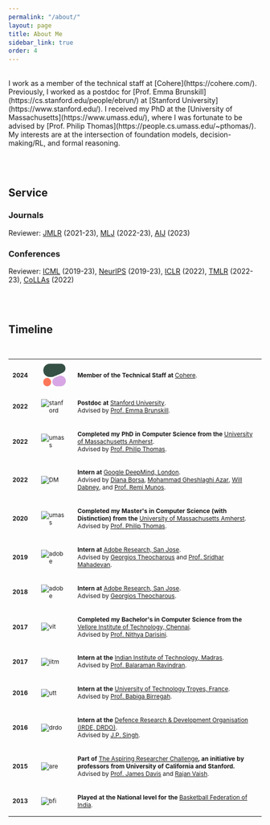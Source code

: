 ```yaml
---
permalink: "/about/"
layout: page
title: About Me
sidebar_link: true
order: 4
---
```


<style>

table {
  margin-bottom: 1rem;
  width: 100%;
  font-size: 85%;
  border: 0px solid $border-color;
  border-collapse: collapse;
  border-spacing:0 50px; 
}

td,
th {
  padding: .25rem .5rem;
  border: 0px solid $border-color;
}

th {
  text-align: left;
}

tbody tr:nth-child(odd) td,
tbody tr:nth-child(odd) th {
  background-color: transparent;
}


</style>


<br>
I work as a member of the technical staff at [Cohere](https://cohere.com/). Previously, I worked as a postdoc for [Prof. Emma Brunskill](https://cs.stanford.edu/people/ebrun/) at [Stanford University](https://www.stanford.edu/). 
I received my PhD at the [University of Massachusetts](https://www.umass.edu/), where I was fortunate to be advised by [Prof. Philip Thomas](https://people.cs.umass.edu/~pthomas/).

<br>
My interests are at the intersection of foundation models, decision-making/RL, and formal reasoning.

<!--
<br>
My Resume/CV can be found [here](/docs/Resume.pdf).
-->

<br><br>

## Service

### Journals
Reviewer: [JMLR](https://www.jmlr.org/) (2021-23), [MLJ](https://www.springer.com/journal/10994) (2022-23), [AIJ](https://aij.ijcai.org/) (2023)

### Conferences
Reviewer: [ICML](https://icml.cc/) (2019-23), [NeurIPS](https://nips.cc/) (2019-23), [ICLR](https://iclr.cc/) (2022), [TMLR](https://www.jmlr.org/tmlr/) (2022-23), [CoLLAs](https://lifelong-ml.cc/) (2022)  

<br><br>

## Timeline

<br>

<table width="100%" align="center" border="0" cellspacing="0" cellpadding="20">
   <tr>
    <td width="5%"  valign="middle"> <b>2024</b>
    </td>
     <td width="7%"  valign="middle">
            <img src="/images/aboutme/cohere.jpg" alt="cohere" style="vertical-align:middle; height:80%; width: 80%; margin:0px 10px; border-radius:0%"/> 
     </td>
     <td valign="middle" width="80%">
          <p>
              <b>Member of the Technical Staff at </b> <a href="https://cohere.com/">Cohere</a>.
          </p>  
     </td>
   </tr>

   <tr>
    <td width="5%"  valign="middle"> <b>2022</b>
    </td>
     <td width="7%"  valign="middle">
            <img src="/images/aboutme/stanford.png" alt="stanford" style="vertical-align:middle; height:80%; width: 80%; margin:0px 10px; border-radius:0%"/> 
     </td>
     <td valign="middle" width="80%">
          <p>
              <b>Postdoc at </b> <a href=https://www.stanford.edu/">Stanford University</a>.
              <br>
              Advised by <a href="https://cs.stanford.edu/people/ebrun/">Prof. Emma Brunskill</a>.
          </p>  
     </td>
   </tr>
  
   <tr>
    <td width="5%"  valign="middle"> <b>2022</b>
    </td>
     <td width="7%"  valign="middle">
            <img src="/images/aboutme/umass.png" alt="umass" style="vertical-align:middle; width: 80%; margin:0px 10px; border-radius:0%"/> 
     </td>
     <td valign="middle" width="80%">
          <p>
              <b>Completed my PhD in Computer Science from the </b> <a href="https://www.cics.umass.edu/">University of Massachusetts Amherst</a>.
              <br>
              Advised by <a href="https://people.cs.umass.edu/~pthomas/">Prof. Philip Thomas</a>.
          </p>  
     </td>
   </tr>
   <tr>
    <td width="5%"  valign="middle"> <b>2022</b>
    </td>
     <td width="7%"  valign="middle">
            <img src="/images/aboutme/dm_logo.png" alt="DM" style="vertical-align:middle; width: 80%; margin:0px 10px; border-radius:0%"/> 
     </td>
     <td valign="middle" width="80%">
          <p>
              <b>Intern at </b> <a href="https://www.deepmind.com/">Google DeepMind, London</a>.
              <br>
              Advised by <a href="https://scholar.google.co.uk/citations?user=LK_CV24AAAAJ&hl=en">Diana Borsa</a>, <a href="https://scholar.google.com/citations?user=AlTQrFcAAAAJ&hl=en">Mohammad Gheshlaghi Azar</a>, <a href="https://willdabney.com/">Will Dabney</a>, and <a href="http://researchers.lille.inria.fr/munos/">Prof. Remi Munos</a>.
          </p>  
     </td>
   </tr>

   <tr>
    <td width="5%"  valign="middle"> <b>2020</b>
    </td>
     <td width="7%"  valign="middle">
            <img src="/images/aboutme/umass.png" alt="umass" style="vertical-align:middle; width: 80%; margin:0px 10px; border-radius:0%"/> 
     </td>
     <td valign="middle" width="80%">
          <p>
              <b>Completed my Master's in Computer Science (with Distinction) from the </b> <a href="https://www.cics.umass.edu/">University of Massachusetts Amherst</a>.
              <br>
              Advised by <a href="https://people.cs.umass.edu/~pthomas/">Prof. Philip Thomas</a>.
          </p>  
     </td>
   </tr>

   <tr>
    <td width="5%"  valign="middle"> <b>2019</b>
    </td>
     <td width="7%"  valign="middle">
            <img src="/images/aboutme/adobe.png" alt="adobe" style="vertical-align:middle; width: 80%; margin:0px 10px; border-radius:0%"/> 
     </td>
     <td valign="middle" width="80%">
          <p>
              <b>Intern at </b> <a href="https://research.adobe.com/">Adobe Research, San Jose</a>.
              <br>
              Advised by <a href="https://research.adobe.com/person/georgios-theocharous/">Georgios Theocharous</a> and <a href="https://people.cs.umass.edu/~mahadeva/Site/About_Me.html">Prof. Sridhar Mahadevan</a>.
          </p>  
     </td>
   </tr>


   <tr>
    <td width="5%"  valign="middle"> <b>2018</b>
    </td>
     <td width="7%"  valign="middle">
            <img src="/images/aboutme/adobe.png" alt="adobe" style="vertical-align:middle; width: 80%; margin:0px 10px; border-radius:0%"/> 
     </td>
     <td valign="middle" width="80%">
          <p>
              <b>Intern at </b> <a href="https://research.adobe.com/">Adobe Research, San Jose</a>.
              <br>
              Advised by <a href="https://research.adobe.com/person/georgios-theocharous/">Georgios Theocharous</a>.
          </p>  
     </td>
   </tr>

   <tr>
    <td width="5%"  valign="middle"> <b>2017</b>
    </td>
     <td width="7%"  valign="middle">
            <img src="/images/aboutme/vit.png" alt="vit" style="vertical-align:middle; width: 80%; margin:0px 10px; border-radius:0%"/> 
     </td>
     <td valign="middle" width="80%">
          <p>
              <b>Completed my Bachelor's in Computer Science from the </b> <a href="https://chennai.vit.ac.in/">Vellore Institute of Technology, Chennai</a>.
              <br>
              Advised by <a href="https://www.researchgate.net/scientific-contributions/2046556969_PS_Nithya_Darisini">Prof. Nithya Darisini</a>.
          </p>  
     </td>
   </tr>
   
   <tr>
    <td width="5%"  valign="middle"> <b>2017</b>
    </td>
     <td width="7%"  valign="middle">
            <img src="/images/aboutme/iitm.png" alt="iitm" style="vertical-align:middle; width: 80%; margin:0px 10px; border-radius:0%"/> 
     </td>
     <td valign="middle" width="80%">
          <p>
              <b>Intern at the </b> <a href="https://www.iitm.ac.in/">Indian Institute of Technology, Madras</a>.
              <br>
              Advised by <a href="https://www.cse.iitm.ac.in/~ravi/">Prof. Balaraman Ravindran</a>.
          </p>  
     </td>
   </tr>
   
   <tr>
    <td width="5%"  valign="middle"> <b>2016</b>
    </td>
     <td width="7%"  valign="middle">
            <img src="/images/aboutme/utt.png" alt="utt" style="vertical-align:middle; width: 80%; margin:0px 10px; border-radius:0%"/> 
     </td>
     <td valign="middle" width="80%">
          <p>
              <b>Intern at the </b> <a href="http://www.utt.fr/en/index.html">University of Technology Troyes, France</a>.
              <br>
              Advised by <a href="https://scholar.google.com/citations?user=qHEWWZ8AAAAJ&hl=en">Prof. Babiga Birregah</a>.
          </p>  
     </td>
   </tr>
   
   <tr>
    <td width="5%"  valign="middle"> <b>2016</b>
    </td>
     <td width="7%"  valign="middle">
            <img src="/images/aboutme/drdo.png" alt="drdo" style="vertical-align:middle; width: 80%; margin:0px 10px; border-radius:0%"/> 
     </td>
     <td valign="middle" width="80%">
          <p>
              <b>Intern at the </b> <a href="https://www.drdo.gov.in/drdo/labs1/IRDE/English/indexnew.jsp?pg=homepage.jsp">Defence Research & Development Organisation (IRDE, DRDO)</a>.
              <br>
              Advised by <a href=""> J.P. Singh</a>.
          </p>  
     </td>
   </tr>

  
   
   <tr>
    <td width="5%"  valign="middle"> <b>2015</b>
    </td>
     <td width="7%"  valign="middle">
            <img src="/images/aboutme/are.png" alt="are" style="vertical-align:middle; width: 80%; margin:0px 10px; border-radius:0%"/> 
     </td>
     <td valign="middle" width="80%">
          <p>
              <b>Part of </b> <a href="https://aspiringresearchers.soe.ucsc.edu/">The Aspiring Researcher Challenge</a><b>, an initiative by professors from University of California and Stanford.</b>
              <br>
              Advised by <a href="https://users.soe.ucsc.edu/~davis/"> Prof. James Davis</a> and <a href="http://www.rajanvaish.com/">  Rajan Vaish</a>.
          </p>  
     </td>
   </tr>
   
   <tr>
    <td width="5%"  valign="middle"> <b>2013</b>
    </td>
     <td width="7%"  valign="middle">
            <img src="/images/aboutme/bfi.png" alt="bfi" style="vertical-align:middle; width: 80%; margin:0px 10px; border-radius:0%"/> 
     </td>
     <td valign="middle" width="80%">
          <p>
              <b>Played at the National level for the </b> <a href="https://www.basketballfederationindia.org/">Basketball Federation of India</a>.
          </p>  
     </td>
   </tr>
   
      
   
</table>

<br>

